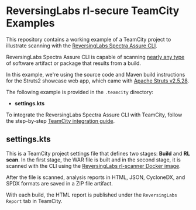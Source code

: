 # ReversingLabs rl-secure TeamCity Examples

This repository contains a working example of a TeamCity project to illustrate scanning with the [ReversingLabs Spectra Assure CLI](https://docs.secure.software/cli/). 

ReversingLabs Spectra Assure CLI is capable of scanning [nearly any type](https://docs.secure.software/concepts/language-coverage) of software artifact or package that results from a build.

In this example, we're using the source code and Maven build instructions for the Struts2 showcase web app, which came with [Apache Struts v2.5.28](https://archive.apache.org/dist/struts/2.5.28/). 

The following example is provided in the `.teamcity` directory:

- **settings.kts**

To integrate the ReversingLabs Spectra Assure CLI with TeamCity, follow the step-by-step [TeamCity integration guide](https://docs.secure.software/cli/integrations/teamcity).


## settings.kts

This is a TeamCity project settings file that defines two stages: **Build** and **RL scan**.
In the first stage, the WAR file is built and in the second stage, it is scanned with the CLI using the [ReversingLabs rl-scanner Docker image](https://hub.docker.com/r/reversinglabs/rl-scanner).

After the file is scanned, analysis reports in HTML, JSON, CycloneDX, and SPDX formats are saved in a ZIP file artifact. 

With each build, the HTML report is published under the `ReversingLabs Report` tab in TeamCity. 
